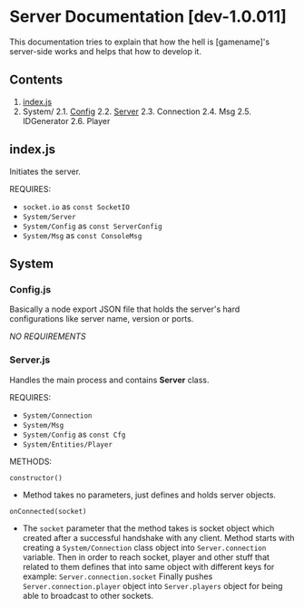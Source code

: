 # Server Documentation [dev-1.0.011]
This documentation tries to explain that how the hell is [gamename]'s server-side works and helps that how to develop it.
## Contents

1. [index.js](#indexjs)
2. System/
2.1. [Config](#configjs)
2.2. [Server](#serverjs)
2.3. Connection
2.4. Msg
2.5. IDGenerator
2.6. Player



## index.js
Initiates the server.

REQUIRES:

 - `socket.io` as `const SocketIO`
 - `System/Server`
 - `System/Config` as `const ServerConfig`
 - `System/Msg` as `const ConsoleMsg`

## System
### Config.js
Basically a node export JSON file that holds the server's hard configurations like server name, version or ports.

*NO REQUIREMENTS*

### Server.js
Handles the main process and contains **Server** class.

REQUIRES:

- `System/Connection` 
- `System/Msg` 
- `System/Config` as `const Cfg`
- `System/Entities/Player` 

METHODS:

`constructor()`
- Method takes no parameters, just defines and holds server objects.

`onConnected(socket)`
- The `socket` parameter that the method takes is socket object which created after a successful handshake with any client. 
Method starts with creating a `System/Connection` class object into `Server.connection` variable. Then in order to reach socket, player and other stuff that related to them defines that into same object with different keys for example: `Server.connection.socket`
Finally pushes `Server.connection.player` object into `Server.players` object for being able to broadcast to other sockets.
